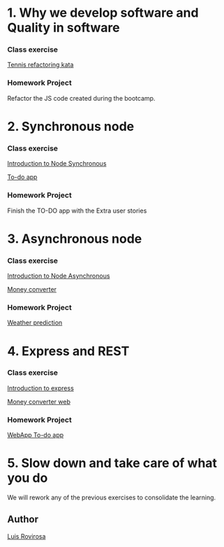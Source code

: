# 1. Why we develop software and Quality in software
### Class exercise
[Tennis refactoring kata](tennis-refactoring-kata)

### Homework Project
Refactor the JS code created during the bootcamp.

# 2. Synchronous node
### Class exercise
[Introduction to Node Synchronous](node-synchronous)

[To-do app](todo-app)

### Homework Project
Finish the TO-DO app with the Extra user stories

# 3. Asynchronous node
### Class exercise
[Introduction to Node Asynchronous](node-asynchronous)

[Money converter](money-converter)

### Homework Project
[Weather prediction](weather-prediction)

# 4. Express and REST
### Class exercise
[Introduction to express](express)

[Money converter web](money-converter-web)

### Homework Project
[WebApp To-do app](todo-app-web)

# 5. Slow down and take care of what you do
We will rework any of the previous exercises to consolidate the learning.  

## Author
[Luis Rovirosa](https://twitter.com/luisrovirosa)
